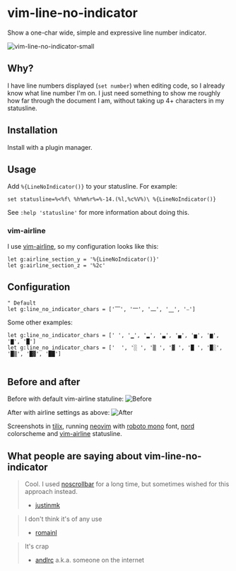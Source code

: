 # vim-line-no-indicator

Show a one-char wide, simple and expressive line number indicator.

![vim-line-no-indicator-small](https://imgur.com/36mmVdI.gif)

## Why?

I have line numbers displayed (`set number`) when editing code, so I already know what line number I'm on. I just need something to show me roughly how far through the document I am, without taking up 4+ characters in my statusline.

## Installation

Install with a plugin manager.

## Usage

Add `%{LineNoIndicator()}` to your statusline. For example:

```vim
set statusline=%<%f\ %h%m%r%=%-14.(%l,%c%V%)\ %{LineNoIndicator()}
```

See `:help 'statusline'` for more information about doing this.

### vim-airline

I use [vim-airline](https://github.com/vim-airline/vim-airline/), so my configuration looks like this:

```vim
let g:airline_section_y = '%{LineNoIndicator()}'
let g:airline_section_z = '%2c'
```

## Configuration

```vim
" Default
let g:line_no_indicator_chars = ['⎺', '⎻', '⎼', '⎽', '⎯']
```

Some other examples:
```vim
let g:line_no_indicator_chars = [' ', '▁', '▂', '▃', '▄', '▅', '▆', '▇', '█']
let g:line_no_indicator_chars = ['  ', '░ ', '▒ ', '▓ ', '█ ', '█░', '█▒', '█▓', '██']
 
```

## Before and after

Before with default vim-airline statuline:
![Before](https://imgur.com/eGutHNT.png)

After with airline settings as above:
![After](https://imgur.com/ABNW2sP.png)

Screenshots in [tilix](https://gnunn1.github.io/tilix-web/), running [neovim](https://neovim.io/) with [roboto mono](https://fonts.google.com/specimen/Roboto+Mono) font, [nord](https://github.com/arcticicestudio/nord-vim) colorscheme and [vim-airline](https://github.com/vim-airline/vim-airline) statusline.

## What people are saying about vim-line-no-indicator

> Cool. I used [noscrollbar](https://github.com/gcavallanti/vim-noscrollbar) for a long time, but sometimes wished for this approach instead.
> - [justinmk](https://github.com/justinmk)

> I don't think it's of any use
> - [romainl](https://github.com/romainl)

> It's crap
> - [andlrc](https://github.com/andlrc) a.k.a. someone on the internet

